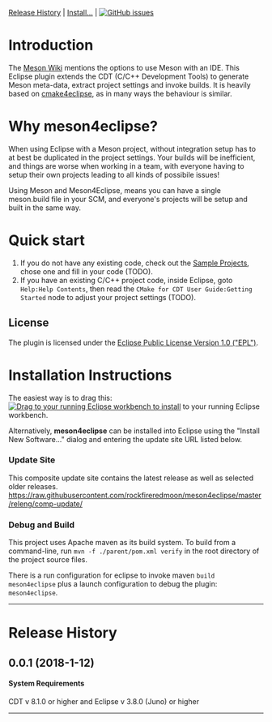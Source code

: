 [Release History](#release-history) | 
[Install...](#installation-instructions) | 
[![GitHub issues](https://meson4eclipse.theanubianwar.com/meson4eclipse.svg)](https://github.com/rockfireredmoon/meson4eclipse/issues)


# Introduction
The [Meson Wiki](http://mesonbuild.com/IDE-integration.html) mentions the options to use Meson with an IDE.
This Eclipse plugin extends the CDT (C/C++ Development Tools) to generate Meson meta-data, extract project settings and invoke builds. It is heavily based on [cmake4eclipse](https://github.com/15knots/cmake4eclipse), as in many ways the behaviour is similar.

# Why meson4eclipse?
When using Eclipse with a Meson project, without integration setup has to at best be duplicated in the project settings. Your builds will be inefficient, and things are worse when working in a team, with everyone having to setup their own projects leading to all kinds of possibile issues!

Using Meson and Meson4Eclipse, means you can have a single meson.build file in your SCM, and everyone's projects will be setup and built in the same way.

# Quick start
 1. If you do not have any existing code, check out the [Sample Projects](https://github.com/rockfireredmoon/meson4ecipse-sample-projects), chose one and fill in your code (TODO).
 1. If you have an existing C/C++ project code, inside Eclipse, goto `Help:Help Contents`, then read the `CMake for CDT User Guide:Getting Started` node to adjust your project settings (TODO).
 
## License
The plugin is licensed under the <a href="http://www.eclipse.org/legal/epl-v10.html">Eclipse Public License Version 1.0 ("EPL")</a>.

# Installation Instructions
The easiest way is to drag this: <a href="http://marketplace.eclipse.org/marketplace-client-intro?mpc_install=XXXXXXXXX" class="drag" title="Drag to your running Eclipse workbench to install meson4eclipse">
<img class="img-responsive" src="https://marketplace.eclipse.org/sites/all/themes/solstice/public/images/marketplace/btn-install.png" alt="Drag to your running Eclipse workbench to install" /></a> to your running Eclipse workbench.

Alternatively, **meson4eclipse** can be installed into Eclipse using the "Install New Software..." dialog and entering the update site URL listed below.

### Update Site
This composite update site contains the latest release as well as selected older releases.
https://raw.githubusercontent.com/rockfireredmoon/meson4eclipse/master/releng/comp-update/

### Debug and Build
This project uses Apache maven as its build system.
To build from a command-line, run `mvn -f ./parent/pom.xml verify` in the root directory of the project source files.

There is a run configuration for eclipse to invoke maven `build meson4eclipse` plus a launch configuration to debug the plugin: `meson4eclipse`.

---
# Release History
## 0.0.1 (2018-1-12)
#### System Requirements
 CDT v 8.1.0 or higher and Eclipse v 3.8.0 (Juno) or higher

---

